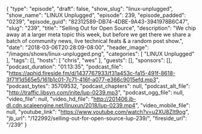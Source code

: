 {
  "type": "episode",
  "draft": false,
  "show_slug": "linux-unplugged",
  "show_name": "LINUX Unplugged",
  "episode": 239,
  "episode_padded": "0239",
  "episode_guid": "82312589-DB74-4DBE-9A43-3941978B6C47",
  "slug": "239",
  "title": "Selling Out for Open Source",
  "description": "We chip away at a larger meta topic this week, but before we get there we share a batch of community news, live technical feats & a random post show.",
  "date": "2018-03-06T20:28:09-08:00",
  "header_image": "/images/shows/linux-unplugged.png",
  "categories": [
    "LINUX Unplugged"
  ],
  "tags": [],
  "hosts": [
    "chris",
    "wes"
  ],
  "guests": [],
  "sponsors": [],
  "podcast_duration": "01:13:35",
  "podcast_file": "https://aphid.fireside.fm/d/1437767933/f31a453c-fa15-491f-8618-3f71f1d565e5/161b1c01-7c71-416f-a077-e366c9015efd.mp3",
  "podcast_bytes": 35709532,
  "podcast_chapters": null,
  "podcast_alt_file": "http://traffic.libsyn.com/jnite/lup-0239.mp3",
  "podcast_ogg_file": null,
  "video_file": null,
  "video_hd_file": "http://201406.jb-dl.cdn.scaleengine.net/linuxun/2018/lup-0239.mp4",
  "video_mobile_file": null,
  "youtube_link": "https://www.youtube.com/watch?v=u2XU8ZIt9og",
  "jb_url": "/122992/selling-out-for-open-source-lup-239/",
  "fireside_url": "/239"
}

